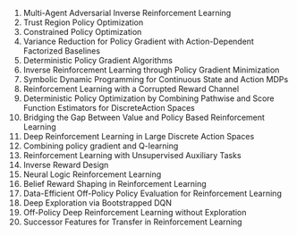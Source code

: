 



 1. Multi-Agent Adversarial Inverse Reinforcement Learning
 2. Trust Region Policy Optimization
 3. Constrained Policy Optimization
 4. Variance Reduction for Policy Gradient with Action-Dependent Factorized Baselines
 5. Deterministic Policy Gradient Algorithms
 6. Inverse Reinforcement Learning through Policy Gradient Minimization
 7. Symbolic Dynamic Programming for Continuous State and Action MDPs
 8. Reinforcement Learning with a Corrupted Reward Channel
 9. Deterministic Policy Optimization by Combining Pathwise and Score Function Estimators for DiscreteAction Spaces
10. Bridging the Gap Between Value and Policy Based Reinforcement Learning
11. Deep Reinforcement Learning in Large Discrete Action Spaces
12. Combining policy gradient and Q-learning
13. Reinforcement Learning with Unsupervised Auxiliary Tasks
14. Inverse Reward Design
15. Neural Logic Reinforcement Learning
16. Belief Reward Shaping in Reinforcement Learning
17. Data-Efficient Off-Policy Policy Evaluation for Reinforcement Learning
18. Deep Exploration via Bootstrapped DQN
19. Off-Policy Deep Reinforcement Learning without Exploration
20. Successor Features for Transfer in Reinforcement Learning
